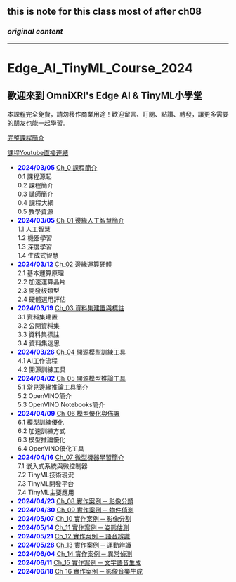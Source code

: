 
this is note for this class 
most of after ch08
---

###  *original content*
--- 
#  Edge_AI_TinyML_Course_2024

## 歡迎來到 OmniXRI's Edge AI &amp; TinyML小學堂   
本課程完全免費，請勿移作商業用途！歡迎留言、訂閱、點讚、轉發，讓更多需要的朋友也能一起學習。

[完整課程簡介](https://omnixri.blogspot.com/2024/02/omnixris-edge-ai-tinyml-0.html) 

[課程Youtube直播連結](https://www.youtube.com/@omnixri1784/streams)

- **<font color=blue>2024/03/05</font>** [Ch_0 課程簡介](https://github.com/OmniXRI/Edge_AI_TinyML_Course_2024/tree/main/Ch00_Course_Introduction)  
    0.1 課程源起  
    0.2 課程簡介  
    0.3 講師簡介  
    0.4 課程大綱  
    0.5 教學資源  
- **<font color=blue>2024/03/05</font>** [Ch_01 邊緣人工智慧簡介](https://github.com/OmniXRI/Edge_AI_TinyML_Course_2024/tree/main/Ch01_EdgeAI_Introduction)  
    1.1 人工智慧  
    1.2 機器學習  
    1.3 深度學習  
    1.4 生成式智慧  
- **<font color=blue>2024/03/12</font>** [Ch_02 邊緣運算硬體](https://github.com/OmniXRI/Edge_AI_TinyML_Course_2024/tree/main/Ch02_EdgeAI_Hardware)  
    2.1 基本運算原理  
    2.2 加速運算晶片  
    2.3 開發板類型  
    2.4 硬體選用評估  
- **<font color=blue>2024/03/19</font>** [Ch_03 資料集建置與標註](https://github.com/OmniXRI/Edge_AI_TinyML_Course_2024/tree/main/Ch03_Dataset_Annotation)  
    3.1 資料集建置  
    3.2 公開資料集  
    3.3 資料集標註  
    3.4 資料集迷思  
- **<font color=blue>2024/03/26</font>** [Ch_04 開源模型訓練工具](https://github.com/OmniXRI/Edge_AI_TinyML_Course_2024/tree/main/Ch04_Training_Tools)  
    4.1 AI工作流程  
    4.2 開源訓練工具  
- **<font color=blue>2024/04/02</font>** [Ch_05 開源模型推論工具](https://github.com/OmniXRI/Edge_AI_TinyML_Course_2024/tree/main/Ch05_Inference_Tools)  
    5.1 常見邊緣推論工具簡介  
    5.2 OpenVINO簡介  
    5.3 OpenVINO Notebooks簡介 
- **<font color=blue>2024/04/09</font>** [Ch_06 模型優化與佈署](https://github.com/OmniXRI/Edge_AI_TinyML_Course_2024/tree/main/Ch06_Model_Optimization)  
    6.1 模型訓練優化  
    6.2 加速訓練方式  
    6.3 模型推論優化  
    6.4 OpenVINO優化工具  
- **<font color=blue>2024/04/16</font>** [Ch_07 微型機器學習簡介](https://github.com/OmniXRI/Edge_AI_TinyML_Course_2024/tree/main/Ch07_TinyML_Introduction)  
    7.1 嵌入式系統與微控制器  
    7.2 TinyML技術現況  
    7.3 TinyML開發平台  
    7.4 TinyML主要應用  
- **<font color=blue>2024/04/23</font>** [Ch_08 實作案例 ─ 影像分類](https://github.com/OmniXRI/Edge_AI_TinyML_Course_2024/tree/main/Ch08_Image_Classification)  
- **<font color=blue>2024/04/30</font>** [Ch_09 實作案例 ─ 物件偵測](https://github.com/OmniXRI/Edge_AI_TinyML_Course_2024/tree/main/Ch09_Object_Detection) 
- **<font color=blue>2024/05/07</font>** [Ch_10 實作案例 ─ 影像分割](https://github.com/OmniXRI/Edge_AI_TinyML_Course_2024/tree/main/Ch10_Image_Segmetation) 
- **<font color=blue>2024/05/14</font>** [Ch_11 實作案例 ─ 姿態估測](https://github.com/OmniXRI/Edge_AI_TinyML_Course_2024/tree/main/Ch11_Pose_Estimation)  
- **<font color=blue>2024/05/21</font>** [Ch_12 實作案例 ─ 語音辨識](https://github.com/OmniXRI/Edge_AI_TinyML_Course_2024/tree/main/Ch12_Keyword_Spoting) 
- **<font color=blue>2024/05/28</font>** [Ch_13 實作案例 ─ 運動辨識](https://github.com/OmniXRI/Edge_AI_TinyML_Course_2024/tree/main/Ch13_Motion_Recognition)  
- **<font color=blue>2024/06/04</font>** [Ch_14 實作案例 ─ 異常偵測](https://github.com/OmniXRI/Edge_AI_TinyML_Course_2024/tree/main/Ch14_Anomaly_Detection)  
- **<font color=blue>2024/06/11</font>** [Ch_15 實作案例 ─ 文字語音生成](https://github.com/OmniXRI/Edge_AI_TinyML_Course_2024/tree/main/Ch15_Text_Voice_Generation)  
- **<font color=blue>2024/06/18</font>** [Ch_16 實作案例 ─ 影像音樂生成](https://github.com/OmniXRI/Edge_AI_TinyML_Course_2024/tree/main/Ch16_Image_Music_Generation)  
